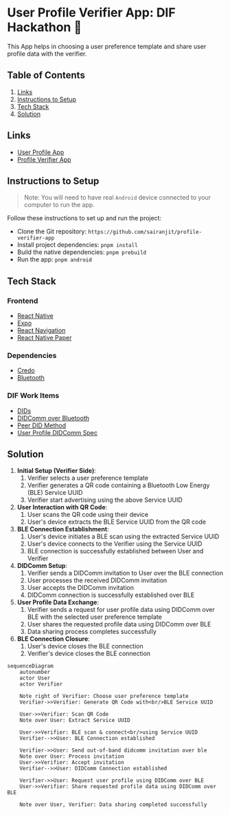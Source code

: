 # User Profile Verifier App: DIF Hackathon 👋

This App helps in choosing a user preference template and share user profile data with the verifier.

## Table of Contents

1. [Links](#links)
2. [Instructions to Setup](#instructions-to-setup)
3. [Tech Stack](#tech-stack)
4. [Solution](#solution)

## Links

- [User Profile App](https://github.com/sairanjit/user-profile-app)
- [Profile Verifier App](https://github.com/sairanjit/profile-verifier-app)

## Instructions to Setup

> Note: You will need to have real `Android` device connected to your computer to run the app.

Follow these instructions to set up and run the project:

- Clone the Git repository: `https://github.com/sairanjit/profile-verifier-app`
- Install project dependencies: `pnpm install`
- Build the native dependencies: `pnpm prebuild`
- Run the app: `pnpm android`

## Tech Stack

### Frontend

- [React Native](https://reactnative.dev/)
- [Expo](https://expo.dev/)
- [React Navigation](https://reactnavigation.org/)
- [React Native Paper](https://callstack.github.io/react-native-paper/)

### Dependencies

- [Credo](https://github.com/openwallet-foundation/credo-ts)
- [Bluetooth](https://github.com/animo-id/react-native-ble-didcomm)

### DIF Work Items

- [DIDs](https://didcomm.org/)
- [DIDComm over Bluetooth](https://github.com/decentralized-identity/didcomm-bluetooth/tree/main)
- [Peer DID Method](https://github.com/decentralized-identity/peer-did-method-spec)
- [User Profile DIDComm Spec](https://didcomm.org/user-profile/1.0/)

## Solution

1. **Initial Setup (Verifier Side)**:
   1. Verifier selects a user preference template
   2. Verifier generates a QR code containing a Bluetooth Low Energy (BLE) Service UUID
   3. Verifier start advertising using the above Service UUID
2. **User Interaction with QR Code**:
   1. User scans the QR code using their device
   2. User's device extracts the BLE Service UUID from the QR code
3. **BLE Connection Establishment**:
   1. User's device initiates a BLE scan using the extracted Service UUID
   2. User's device connects to the Verifier using the Service UUID
   3. BLE connection is successfully established between User and Verifier
4. **DIDComm Setup**:
   1. Verifier sends a DIDComm invitation to User over the BLE connection
   2. User processes the received DIDComm invitation
   3. User accepts the DIDComm invitation
   4. DIDComm connection is successfully established over BLE
5. **User Profile Data Exchange**:
   1. Verifier sends a request for user profile data using DIDComm over BLE with the selected user preference template
   2. User shares the requested profile data using DIDComm over BLE
   3. Data sharing process completes successfully
6. **BLE Connection Closure**:
   1. User's device closes the BLE connection
   2. Verifier's device closes the BLE connection

```mermaid
sequenceDiagram
    autonumber
    actor User
    actor Verifier
    
    Note right of Verifier: Choose user preference template
    Verifier->>Verifier: Generate QR Code with<br/>BLE Service UUID
    
    User->>Verifier: Scan QR Code
    Note over User: Extract Service UUID
    
    User->>Verifier: BLE scan & connect<br/>using Service UUID
    Verifier-->>User: BLE Connection established
    
    Verifier->>User: Send out-of-band didcomm invitation over ble
    Note over User: Process invitation
    User->>Verifier: Accept invitation
    Verifier-->>User: DIDComm Connection established
    
    Verifier->>User: Request user profile using DIDComm over BLE
    User->>Verifier: Share requested profile data using DIDComm over BLE
    
    Note over User, Verifier: Data sharing completed successfully
```
